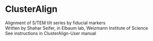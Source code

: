 # ClusterAlign
Alignment of S/TEM tilt series by fiducial markers <br />
Written by Shahar Seifer, in Elbaum lab, Weizmann Institute of Science <br />
See instructions in  ClusterAlign-User manual<br />
